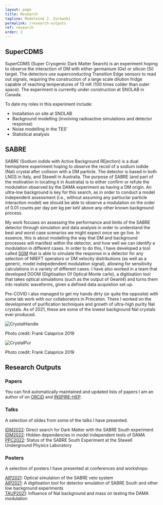 ```yaml
---
layout: page
title: Research
tagline: Madeleine J. Zurowski
permalink: /research-outputs
ref: research
order: 2
---
```

## SuperCDMS
SuperCDMS (Super Cryogenic Dark Matter Search) is an experiment hoping to observe the interaction of DM with either germanium (Ge) or silicon (Si) target. The detectors use superconducting Transition Edge sensors to read out signals, requiring the construction of a large scale dilution fridge capable of reaching temperatures of 13 mK (100 times colder than outer space). The experiment is currently under construction at SNOLAB in Canada.

To date my roles in this experiment include:
* Installation on site at SNOLAB
* Background modelling (involving radioactive simulations and detector response)
* Noise modelling in the TES'
* Statistical analysis

## SABRE
SABRE (Sodium iodide with Active Background REjection) is a dual hemisphere experiment hoping to observe the recoil of a sodium iodide (NaI) crystal after collision with a DM particle. The detector is based in both LNGS in Italy, and Stawell in Australia. The purpose of SABRE (and part of the motivation in locating it in Australia) is to either confirm or refute the modulation observed by the DAMA experiment as having a DM origin. An ultra-low background is key for this search, as in order to conduct a model independent assessment (i.e., without assuming any partiuclar particle interaction model) we should be able to observe a modulation on the order of 0.01 counts per day per kg per keV above any other known background process.

My work focuses on assessing the performance and limits of the SABRE detector through simulation and data analysis in order to understand the best and worst case scenarios we might expect once we go live. In essence, this is about modelling the way that DM and background processes will manifest within the detector, and how well we can identify a modulation in different cases. In order to do this, I have developed a tool called [SGM](https://github.com/mjzurowski/sgm) that is able to simulate the response in a detector for any selection of NREFT operators or DM velocity distributions (as well as a generic, model indepedendent modulation signal), allowing for sensitivity calculations in a variety of different cases. I have also worked in a team that developed DOOM (Digitisation Of Optical Monte carlo), a digitisation tool that takes optical simulations (such as the output of Geant4) and turns them into realistic waveforms, given a defined data acquistion set up.

Pre-COVID I also managed to get my hands dirty (or quite the opposite) with some lab work with our collaborators in Princeton. There I worked on the development of purification techniques and growth of ultra-high purity NaI crystals. As of 2021, these are some of the lowest background NaI crystals ever produced.

![CrystalHandle](https://mjzurowski.github.io/images/crys_handle.jpeg)

Photo credit: Frank Calaprice 2019

![CrystalPur](https://mjzurowski.github.io/images/crys_pure.jpeg)

Photo credit: Frank Calaprice 2019

## Research Outputs
### Papers
You can find automatically maintained and updated lists of papers I am an author of on [ORCiD](https://orcid.org/0000-0003-2839-2838) and [INSPIRE-HEP](https://inspirehep.net/authors/1731192?ui-citation-summary=true).

### Talks
A selection of slides from some of the talks I have presented.

[IDM2022](https://mjzurowski.github.io/files/idm-sabre22.pdf): Direct search for Dark Matter with the SABRE South experiment\
[IDM2022](https://mjzurowski.github.io/files/idm22-zurowski.pdf): Hidden dependencies in model independent tests of DAMA\
[PPC2022](https://mjzurowski.github.io/files/ppc22-zurowski.pdf): Status of the SABRE South Experiment at the Stawell Underground Physics Laboratory


### Posters
A selection of posters I have presented at conferences and workshops:

[AIP2021](https://mjzurowski.github.io/files/aip2021-opticalveto.pdf): Optical simulation of the SABRE veto system\
[AIP2021](https://mjzurowski.github.io/files/aip2021-Digitisation.pdf): A digitisation tool for detector emulation of SABRE South and other low background experiments\
[TAUP2021](https://mjzurowski.github.io/files/taup_poster_zurowski.pdf): Influence of NaI background and mass on testing the DAMA modulation
